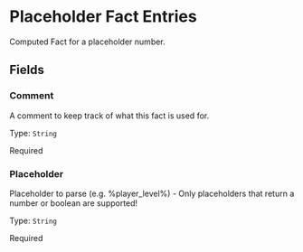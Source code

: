 # Placeholder Fact Entries

Computed Fact for a placeholder number.

## Fields


### Comment
A comment to keep track of what this fact is used for.

Type: `String`

Required

### Placeholder
Placeholder to parse (e.g. %player_level%) - Only placeholders that return a number or boolean are supported!

Type: `String`

Required
